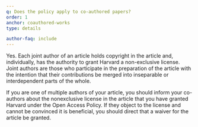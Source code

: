 ```yaml
---
q: Does the policy apply to co-authored papers?
order: 1
anchor: coauthored-works
type: details

author-faq: include
---
```


Yes. Each joint author of an article holds copyright in the article and, individually, has the authority to grant Harvard a non-exclusive license. Joint authors are those who participate in the preparation of the article with the intention that their contributions be merged into inseparable or interdependent parts of the whole.

If you are one of multiple authors of your article, you should inform your co-authors about the nonexclusive license in the article that you have granted Harvard under the Open Access Policy. If they object to the license and cannot be convinced it is beneficial, you should direct that a waiver for the article be granted.
